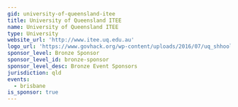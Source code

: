 ```yaml
---
gid: university-of-queensland-itee
title: University of Queensland ITEE
name: University of Queensland ITEE
type: University
website_url: 'http://www.itee.uq.edu.au'
logo_url: 'https://www.govhack.org/wp-content/uploads/2016/07/uq_shhool_of_information_technology_and_electrical_engineering.png'
sponsor_level: Bronze Sponsor
sponsor_level_id: bronze-sponsor
sponsor_level_desc: Bronze Event Sponsors
jurisdiction: qld
events:
  - brisbane
is_sponsor: true
---
```

